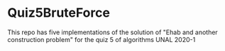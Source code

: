 # Quiz5BruteForce
 This repo has five implementations of the solution of  "Ehab and another construction problem" for the quiz 5 of algorithms UNAL 2020-1 
